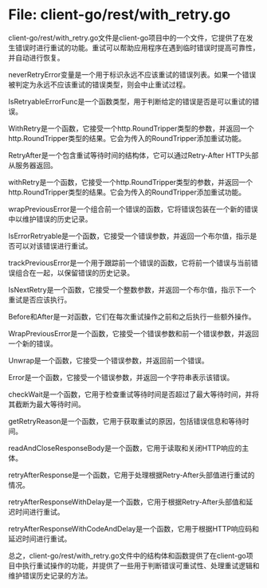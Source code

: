# File: client-go/rest/with_retry.go

client-go/rest/with_retry.go文件是client-go项目中的一个文件，它提供了在发生错误时进行重试的功能。重试可以帮助应用程序在遇到临时错误时提高可靠性，并自动进行恢复。

neverRetryError变量是一个用于标识永远不应该重试的错误列表。如果一个错误被判定为永远不应该重试的错误类型，则会中止重试过程。

IsRetryableErrorFunc是一个函数类型，用于判断给定的错误是否是可以重试的错误。

WithRetry是一个函数，它接受一个http.RoundTripper类型的参数，并返回一个http.RoundTripper类型的结果。它会为传入的RoundTripper添加重试功能。

RetryAfter是一个包含重试等待时间的结构体，它可以通过Retry-After HTTP头部从服务器返回。

withRetry是一个函数，它接受一个http.RoundTripper类型的参数，并返回一个http.RoundTripper类型的结果。它会为传入的RoundTripper添加重试功能。

wrapPreviousError是一个组合前一个错误的函数，它将错误包装在一个新的错误中以维护错误的历史记录。

IsErrorRetryable是一个函数，它接受一个错误参数，并返回一个布尔值，指示是否可以对该错误进行重试。

trackPreviousError是一个用于跟踪前一个错误的函数，它将前一个错误与当前错误组合在一起，以保留错误的历史记录。

IsNextRetry是一个函数，它接受一个整数参数，并返回一个布尔值，指示下一个重试是否应该执行。

Before和After是一对函数，它们在每次重试操作之前和之后执行一些额外操作。

WrapPreviousError是一个函数，它接受一个错误参数和前一个错误参数，并返回一个新的错误。

Unwrap是一个函数，它接受一个错误参数，并返回前一个错误。

Error是一个函数，它接受一个错误参数，并返回一个字符串表示该错误。

checkWait是一个函数，它用于检查重试等待时间是否超过了最大等待时间，并将其截断为最大等待时间。

getRetryReason是一个函数，它用于获取重试的原因，包括错误信息和等待时间。

readAndCloseResponseBody是一个函数，它用于读取和关闭HTTP响应的主体。

retryAfterResponse是一个函数，它用于处理根据Retry-After头部值进行重试的情况。

retryAfterResponseWithDelay是一个函数，它用于根据Retry-After头部值和延迟时间进行重试。

retryAfterResponseWithCodeAndDelay是一个函数，它用于根据HTTP响应码和延迟时间进行重试。

总之，client-go/rest/with_retry.go文件中的结构体和函数提供了在client-go项目中执行重试操作的功能，并提供了一些用于判断错误可重试性、处理重试逻辑和维护错误历史记录的方法。


